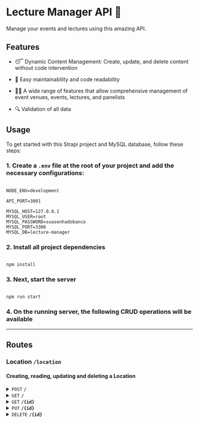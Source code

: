 # Lecture Manager API :microphone:

Manage your events and lectures using this amazing API.

## Features

- :sleeping: Dynamic Content Management: Create, update, and delete content without code intervention

- :broom: Easy maintainability and code readability

- :teacher: A wide range of features that allow comprehensive management of event venues, events, lectures, and panelists

- :mag: Validation of all data

## Usage

To get started with this Strapi project and MySQL database, follow these steps:

### 1. Create a `.env` file at the root of your project and add the necessary configurations:

```shell

NODE_ENV=development

API_PORT=3001

MYSQL_HOST=127.0.0.1
MYSQL_USER=root
MYSQL_PASSWORD=suasenhadobanco
MYSQL_PORT=3306
MYSQL_DB=lecture-manager

```

### 2. Install all project dependencies

```shell

npm install

```

### 3. Next, start the server

```shell

npm run start

```

### 4. On the running server, the following CRUD operations will be available

---

## Routes

### Location <code><b>/location</b></code>

#### Creating, reading, updating and deleting a Location

<details>
 <summary><code>POST</code> <code><b>/</b></code></summary>

##### Parameters

> None

##### Request Body

> | Field | Type   | Required | Description       |
> | ----- | ------ | -------- | ----------------- |
> | name  | String | Yes      | The location name |

##### Responses

> | HTTP Code | Content-Type       | Response                                                                                                                                                       |
> | --------- | ------------------ | -------------------------------------------------------------------------------------------------------------------------------------------------------------- |
> | `201`     | `application/json` | `{"message": "Location created!","data": {"fieldCount": 0,"affectedRows": 1,"insertId": 20,"info": "","serverStatus": 2,"warningStatus": 0,"changedRows": 0}}` |
> | `400`     | `application/json` | `{"error": "\"name\" is required"}`                                                                                                                            |
> | `409`     | `application/json` | `{"error": "Location already exists"}`                                                                                                                         |

##### Example cURL Command

```bash
curl --request POST \
--url http://localhost:3001/location \
--header 'Content-Type: application/json' \
--data '{
  "name": "Municipal theater"
}'
```

</details>

<details>
 <summary><code>GET</code> <code><b>/</b></code></summary>

##### Parameters

> None

##### Request Body

> None

##### Responses

> | HTTP Code | Content-Type       | Response                                                                                                                                                                                                                                                                 |
> | --------- | ------------------ | ------------------------------------------------------------------------------------------------------------------------------------------------------------------------------------------------------------------------------------------------------------------------ |
> | `200`     | `application/json` | ` {"message": "All locations found!",   "data": [{ "location_id": 18,   "location": "Municipal theater",    "events": [ {   "event_id": 42, "name": "Anime Brasil", "begin_date_time": "2024-06-22T21:00:00.000Z", "end_date_time": "2024-07-01T00:00:00.000Z"  }   ]}]` |

##### Example cURL Command

```bash
curl --request GET \
--url http://localhost:3001/panelist
```

</details>

<details>
 <summary><code>GET</code> <code><b>/{id}</b></code></summary>

##### Parameters

> | Field | Type | Required | Description     |
> | ----- | ---- | -------- | --------------- |
> | id    | int  | Yes      | The location id |

##### Request Body

> None

##### Responses

> | HTTP Code | Content-Type       | Response                                                                                                                                                                                                                                                            |
> | --------- | ------------------ | ------------------------------------------------------------------------------------------------------------------------------------------------------------------------------------------------------------------------------------------------------------------- |
> | `200`     | `application/json` | ` {"message": "Location found!",   "data": [{ "location_id": 18,   "location": "Municipal theater",    "events": [ {   "event_id": 42, "name": "Anime Brasil", "begin_date_time": "2024-06-22T21:00:00.000Z", "end_date_time": "2024-07-01T00:00:00.000Z"  }   ]}]` |
> | `204`     | `application/json` | ` {"error": "Location not found"}`                                                                                                                                                                                                                                  |

##### Example cURL Command

```bash
curl --request GET \
--url http://localhost:3001/location/18
```

</details>

<details>
 <summary><code>PUT</code> <code><b>/{id}</b></code></summary>

##### Parameters

> | Field | Type | Required | Description     |
> | ----- | ---- | -------- | --------------- |
> | id    | int  | Yes      | The location id |

##### Request Body

> | Field | Type   | Required | Description       |
> | ----- | ------ | -------- | ----------------- |
> | name  | String | Yes      | The location name |

##### Responses

> | HTTP Code | Content-Type       | Response                                                                                                                                                                                              |
> | --------- | ------------------ | ----------------------------------------------------------------------------------------------------------------------------------------------------------------------------------------------------- | --- |
> | `200`     | `application/json` | `{"message": "Location updated!","data": {"fieldCount": 0,"affectedRows": 1,"insertId": 0,"info": "Rows matched: 1  Changed: 1  Warnings: 0","serverStatus": 2,"warningStatus": 0,"changedRows": 1}}` |
> | `400`     | `application/json` | `{"error": "\"name\" is required"}`                                                                                                                                                                   |
> | `404`     | `application/json` | `{"error": "Location not found"}`                                                                                                                                                                     |     |

##### Example cURL Command

```bash
curl --request PUT \
--url http://localhost:3001/location/1 \
--header 'Content-Type: application/json' \
--data '{
	"name":"Quadra"
}'
```

</details>

<details>
 <summary><code>DELETE</code> <code><b>/{id}</b></code></summary>

##### Parameters

> | Field | Type | Required | Description     |
> | ----- | ---- | -------- | --------------- |
> | id    | int  | Yes      | The location id |

##### Request Body

> None

##### Responses

> | HTTP Code | Content-Type       | Response                                                                                                                                                                                                                                                            |
> | --------- | ------------------ | ------------------------------------------------------------------------------------------------------------------------------------------------------------------------------------------------------------------------------------------------------------------- |
> | `200`     | `application/json` | ` {"message": "Location found!",   "data": [{ "location_id": 18,   "location": "Municipal theater",    "events": [ {   "event_id": 42, "name": "Anime Brasil", "begin_date_time": "2024-06-22T21:00:00.000Z", "end_date_time": "2024-07-01T00:00:00.000Z"  }   ]}]` |
> | `204`     | `application/json` | ` {"error": "Location not found"}`                                                                                                                                                                                                                                  |

##### Example cURL Command

```bash
curl --request GET \
--url http://localhost:3001/location/18
```

</details>

